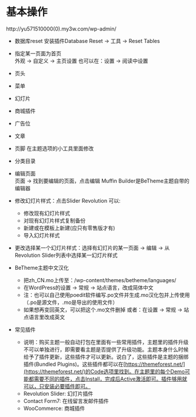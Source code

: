 # 基本操作

http://yu571510000(0).my3w.com/wp-admin/

- 数据库reset
  安装插件Database Reset -> 工具 -> Reset Tables
- 指定某一页面为首页<br>
  外观 -> 自定义 -> 主页设置 也可以在：设置 -> 阅读中设置
- 页头<br>
- 菜单<br>
- 幻灯片<br>
- 商城插件<br>
- 广告位<br>
- 文章<br>
- 页脚 在主题选项的小工具里面修改<br>
- 分类目录<br>
- 编辑页面<br>
  页面 -> 找到要编辑的页面，点击编辑  Muffin Builder是BeTheme主题自带的编辑器
- 修改幻灯片样式：点击Slider Revolution 可以: 
  - 修改现有幻灯片样式
  - 对现有幻灯片样式复制备份
  - 新建或在模板上新建(应只有零售版才有)
  - 导入幻灯片样式
- 更改选择某一个幻灯片样式：选择有幻灯片的某一页面 -> 编辑 -> 从Revolution Slider列表中选择某一幻灯片样式
- BeTheme主题中文汉化<br>
  - 把zh_CN.mo上传至：/wp-content/themes/betheme/languages/
  - 在WordPress的设置 -> 常规 -> 站点语言，改成简体中文
  - 注：也可以自己使用poedit软件编写.po文件并生成.mo汉化包并上传使用（.po是源文件，.mo是导出的使用文件）
  - 如果想再变回英文，可以把这个.mo文件删掉 或者：在设置 -> 常规 -> 站点语言里改成英文

- 常见插件
  - 说明：购买主题一般自动打包在里面有一些常用插件，主题里的插件升级不可以单独进行，即需要看主题是否提供了升级功能。主题本身什么时候给予了插件更新，这些插件才可以更新。说白了，这些插件是主题的捆绑插件(Bundled Plugins)。这些插件都可以在[https://themeforest.net/](https://themeforest.net/)的Code选项里找到。在主题里的每个Demo可能都需要不同的插件，点击Install，完成后Active激活即可。插件够用就可以，只安装必要插件即可。
  - Revolution Slider: 幻灯片插件
  - Contact Form7: 在线留言发邮件插件
  - WooCommerce: 商城插件
